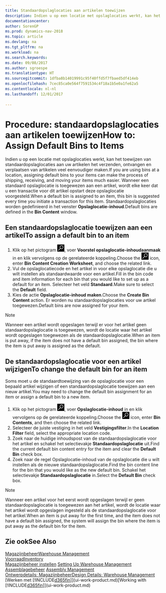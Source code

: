 ```yaml
---
title: Standaardopslaglocaties aan artikelen toewijzen
description: Indien u op een locatie met opslaglocaties werkt, kan het toewijzen van standaardopslaglocaties aan uw artikelen het verzenden, ontvangen en verplaatsen van artikelen veel eenvoudiger maken. Wanneer een standaard opslaglocatie is toegewezen aan een artikel, wordt elke keer dat u een transactie voor dit artikel opstart deze opslaglocatie voorgesteld.
documentationcenter: 
author: SorenGP
ms.prod: dynamics-nav-2018
ms.topic: article
ms.devlang: na
ms.tgt_pltfrm: na
ms.workload: na
ms.search.keywords: 
ms.date: 09/08/2017
ms.author: sgroespe
ms.translationtype: HT
ms.sourcegitcommit: 1dfba8b14019991c95f40ffd5f7fbaed5df414eb
ms.openlocfilehash: 7cec85ca0e564f7591534c4f18a1b5e0a1fe62a5
ms.contentlocale: nl-nl
ms.lasthandoff: 12/01/2017

---
```

# <a name="how-to-assign-default-bins-to-items"></a><span data-ttu-id="17eb2-104">Procedure: standaardopslaglocaties aan artikelen toewijzen</span><span class="sxs-lookup"><span data-stu-id="17eb2-104">How to: Assign Default Bins to Items</span></span>
<span data-ttu-id="17eb2-105">Indien u op een locatie met opslaglocaties werkt, kan het toewijzen van standaardopslaglocaties aan uw artikelen het verzenden, ontvangen en verplaatsen van artikelen veel eenvoudiger maken.</span><span class="sxs-lookup"><span data-stu-id="17eb2-105">If you are using bins at a location, assigning default bins to your items can make the process of shipping, receiving, and moving your items much easier.</span></span> <span data-ttu-id="17eb2-106">Wanneer een standaard opslaglocatie is toegewezen aan een artikel, wordt elke keer dat u een transactie voor dit artikel opstart deze opslaglocatie voorgesteld.</span><span class="sxs-lookup"><span data-stu-id="17eb2-106">When a default bin is assigned to an item, this bin is suggested every time you initiate a transaction for this item.</span></span> <span data-ttu-id="17eb2-107">Standaardopslaglocaties worden gedefinieerd in het venster **Opslaglocatie-inhoud**.</span><span class="sxs-lookup"><span data-stu-id="17eb2-107">Default bins are defined in the **Bin Content** window.</span></span>  

## <a name="to-assign-a-default-bin-to-an-item"></a><span data-ttu-id="17eb2-108">Een standaardopslaglocatie toewijzen aan een artikel</span><span class="sxs-lookup"><span data-stu-id="17eb2-108">To assign a default bin to an item</span></span>
1.  <span data-ttu-id="17eb2-109">Klik op het pictogram ![Zoeken naar pagina of rapport](media/ui-search/search_small.png "pictogram Zoeken naar pagina of rapport"), voer **Voorstel opslaglocatie-inhoudaanmaak** in en klik vervolgens op de gerelateerde koppeling.</span><span class="sxs-lookup"><span data-stu-id="17eb2-109">Choose the ![Search for Page or Report](media/ui-search/search_small.png "Search for Page or Report icon") icon, enter **Bin Content Creation Worksheet**, and choose the related link.</span></span>  
2.  <span data-ttu-id="17eb2-110">Vul de opslaglocatiecode en het artikel in voor elke opslaglocatie die u wilt instellen als standaardwaarde voor een artikel.</span><span class="sxs-lookup"><span data-stu-id="17eb2-110">Fill in the bin code and item information for each bin that you would like to set up as a default for an item.</span></span> <span data-ttu-id="17eb2-111">Selecteer het veld **Standaard**.</span><span class="sxs-lookup"><span data-stu-id="17eb2-111">Make sure to select the **Default** field.</span></span>  
3.  <span data-ttu-id="17eb2-112">Kies de actie **Opslaglocatie-inhoud maken**.</span><span class="sxs-lookup"><span data-stu-id="17eb2-112">Choose the **Create Bin Content** action.</span></span> <span data-ttu-id="17eb2-113">Er worden nu standaardopslaglocaties voor uw artikel toegewezen.</span><span class="sxs-lookup"><span data-stu-id="17eb2-113">Default bins are now assigned for your item.</span></span>  

> [!NOTE]  
>  <span data-ttu-id="17eb2-114">Wanneer een artikel wordt opgeslagen terwijl er voor het artikel geen standaardopslaglocatie is toegewezen, wordt de locatie waar het artikel wordt opgeslagen toegewezen als de standaardopslaglocatie.</span><span class="sxs-lookup"><span data-stu-id="17eb2-114">When an item is put away, if the item does not have a default bin assigned, the bin where the item is put away is assigned as the default.</span></span>  

## <a name="to-change-the-default-bin-for-an-item"></a><span data-ttu-id="17eb2-115">De standaardopslaglocatie voor een artikel wijzigen</span><span class="sxs-lookup"><span data-stu-id="17eb2-115">To change the default bin for an item</span></span>  
<span data-ttu-id="17eb2-116">Soms moet u de standaardtoewijzing van de opslaglocatie voor een bepaald artikel wijzigen of een standaardopslaglocatie toewijzen aan een nieuw artikel.</span><span class="sxs-lookup"><span data-stu-id="17eb2-116">You may need to change the default bin assignment for an item or assign a default bin to a new item.</span></span>    
1.  <span data-ttu-id="17eb2-117">Klik op het pictogram ![Zoeken naar pagina of rapport](media/ui-search/search_small.png "pictogram Zoeken naar pagina of rapport"), voer **Opslaglocatie-inhoud** in en klik vervolgens op de gerelateerde koppeling.</span><span class="sxs-lookup"><span data-stu-id="17eb2-117">Choose the ![Search for Page or Report](media/ui-search/search_small.png "Search for Page or Report icon") icon, enter **Bin Contents**, and then choose the related link.</span></span>  
2.  <span data-ttu-id="17eb2-118">Selecteer de juiste vestiging in het veld **Vestigingsfilter**.</span><span class="sxs-lookup"><span data-stu-id="17eb2-118">In the **Location Filter** field, select the appropriate location code.</span></span>  
3.  <span data-ttu-id="17eb2-119">Zoek naar de huidige inhoudspost van de standaardopslaglocatie voor het artikel en schakel het selectievakje **Standaardopslaglocatie** uit.</span><span class="sxs-lookup"><span data-stu-id="17eb2-119">Find the current default bin content entry for the item and clear the **Default Bin** check box.</span></span>  
4.  <span data-ttu-id="17eb2-120">Zoek naar de regel Opslaglocatie-inhoud van de opslaglocatie die u wilt instellen als de nieuwe standaardopslaglocatie.</span><span class="sxs-lookup"><span data-stu-id="17eb2-120">Find the bin content line for the bin that you would like as the new default bin.</span></span> <span data-ttu-id="17eb2-121">Schakel het selectievakje **Standaardopslaglocatie** in.</span><span class="sxs-lookup"><span data-stu-id="17eb2-121">Select the **Default Bin** check box.</span></span>  

> [!NOTE]  
>  <span data-ttu-id="17eb2-122">Wanneer een artikel voor het eerst wordt opgeslagen terwijl er geen standaardopslaglocatie is toegewezen aan het artikel, wordt de locatie waar het artikel wordt opgeslagen ingesteld als de standaardopslaglocatie voor het artikel.</span><span class="sxs-lookup"><span data-stu-id="17eb2-122">When an item is put away for the first time, and the item does not have a default bin assigned, the system will assign the bin where the item is put away as the default bin for the item.</span></span>  

## <a name="see-also"></a><span data-ttu-id="17eb2-123">Zie ook</span><span class="sxs-lookup"><span data-stu-id="17eb2-123">See Also</span></span>  
[<span data-ttu-id="17eb2-124">Magazijnbeheer</span><span class="sxs-lookup"><span data-stu-id="17eb2-124">Warehouse Management</span></span>](warehouse-manage-warehouse.md)  
[<span data-ttu-id="17eb2-125">Voorraad</span><span class="sxs-lookup"><span data-stu-id="17eb2-125">Inventory</span></span>](inventory-manage-inventory.md)  
<span data-ttu-id="17eb2-126">[Magazijnbeheer instellen](warehouse-setup-warehouse.md)   </span><span class="sxs-lookup"><span data-stu-id="17eb2-126">[Setting Up Warehouse Management](warehouse-setup-warehouse.md)   </span></span>  
<span data-ttu-id="17eb2-127">[Assemblagebeheer](assembly-assemble-items.md)  </span><span class="sxs-lookup"><span data-stu-id="17eb2-127">[Assembly Management](assembly-assemble-items.md)  </span></span>  
[<span data-ttu-id="17eb2-128">Ontwerpdetails: Magazijnbeheer</span><span class="sxs-lookup"><span data-stu-id="17eb2-128">Design Details: Warehouse Management</span></span>](design-details-warehouse-management.md)  
<span data-ttu-id="17eb2-129">[Werken met [!INCLUDE[d365fin](includes/d365fin_md.md)]](ui-work-product.md)</span><span class="sxs-lookup"><span data-stu-id="17eb2-129">[Working with [!INCLUDE[d365fin](includes/d365fin_md.md)]](ui-work-product.md)</span></span>

